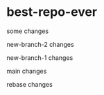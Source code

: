 # best-repo-ever

some changes

new-branch-2 changes

new-branch-1 changes

main changes

rebase changes